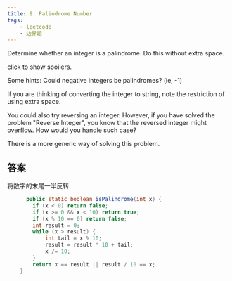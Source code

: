 ```yaml
---
title: 9. Palindrome Number
tags:
    - leetcode 
    - 边界题
---
```

Determine whether an integer is a palindrome. Do this without extra space.

click to show spoilers.

Some hints:
Could negative integers be palindromes? (ie, -1)

If you are thinking of converting the integer to string, note the restriction of using extra space.

You could also try reversing an integer. However, if you have solved the problem "Reverse Integer", you know that the reversed integer might overflow. How would you handle such case?

There is a more generic way of solving this problem.
## 答案
将数字的末尾一半反转
```java
      public static boolean isPalindrome(int x) {
        if (x < 0) return false;
        if (x >= 0 && x < 10) return true;
        if (x % 10 == 0) return false;
        int result = 0;
        while (x > result) {
            int tail = x % 10;
            result = result * 10 + tail;
            x /= 10;
        }
        return x == result || result / 10 == x;
    }
```

